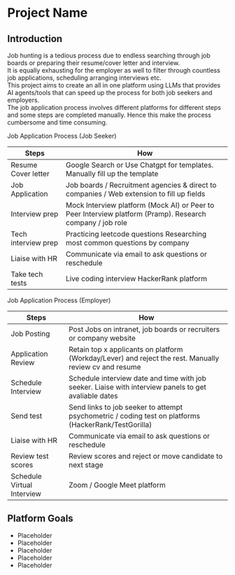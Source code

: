 # Project Name

## Introduction
Job hunting is a tedious process due to endless searching through job boards or preparing their resume/cover letter and interview. <br>
It is equally exhausting for the employer as well to filter through countless job applications, scheduling arranging interviews etc. <br>
This project aims to create an all in one platform using LLMs that provides AI agents/tools that can speed up the process for both job seekers and employers.  <br>
The job application process involves different platforms for different steps and some steps are completed manually. Hence this make the process cumbersome and time consuming.  <br>

Job Application Process (Job Seeker)

| Steps                	| How                                                                                                   	|
|---------------------	|-------------------------------------------------------------------------------------------------------	|
| Resume Cover letter 	| Google Search or Use Chatgpt for templates.  Manually fill up the template                              |
| Job Application     	| Job boards / Recruitment agencies & direct to companies / Web extension to fill up fields 	            |
| Interview prep      	| Mock Interview platform (Mock AI) or Peer to Peer Interview platform (Pramp). Research company / job role|
| Tech interview prep 	| Practicing leetcode questions Researching most common questions by company                            	|
| Liaise with HR      	| Communicate via email to ask questions or reschedule                                                  	|
| Take tech tests     	| Live coding interview  HackerRank platform                                                            	|

Job Application Process (Employer)

| Steps                	| How                                                                                                   	|
|---------------------	|-------------------------------------------------------------------------------------------------------	|
| Job Posting	          | Post Jobs on intranet, job boards or recruiters or company website                                      |
| Application Review    | Retain top x applicants on platform (Workday/Lever) and reject the rest. Manually review cv and resume  |
| Schedule Interview    | Schedule interview date and time with job seeker. Liaise with interview panels to get avaliable dates   |
| Send test             | Send links to job seeker to attempt psychometric / coding test on platforms (HackerRank/TestGorilla)    |
| Liaise with HR      	| Communicate via email to ask questions or reschedule                                                  	|
| Review test scores    | Review scores and reject or move candidate to next stage                                                |
| Schedule Virtual Interview | Zoom / Google Meet platform                                                                        |

## Platform Goals
- Placeholder
- Placeholder
- Placeholder
- Placeholder
- Placeholder


